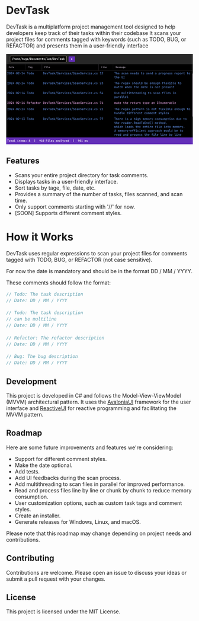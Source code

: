 # DevTask

DevTask is a multiplatform project management tool designed to help developers keep track of their tasks within their codebase
It scans your project files for comments tagged with keywords (such as TODO, BUG, or REFACTOR)
and presents them in a user-friendly interface

![DevTask Screenshot](./devtask_screenshot.png)

## Features
- Scans your entire project directory for task comments.
- Displays tasks in a user-friendly interface.
- Sort tasks by tage, file, date, etc.
- Provides a summary of the number of tasks, files scanned, and scan time.
- Only support comments starting with '//' for now.
- [SOON] Supports different comment styles.

# How it Works
DevTask uses regular expressions to scan your project files for comments tagged with
TODO, BUG, or REFACTOR (not case sensitive).

For now the date is mandatory and should be in the format DD / MM / YYYY.

These comments should follow the format:

```csharp
// Todo: The task description
// Date: DD / MM / YYYY

// Todo: The task description
// can be multiline
// Date: DD / MM / YYYY

// Refactor: The refactor description
// Date: DD / MM / YYYY

// Bug: The bug description
// Date: DD / MM / YYYY
```

## Development
This project is developed in C# and follows the Model-View-ViewModel (MVVM) architectural pattern.
It uses the [AvaloniaUI](https://avaloniaui.net/) framework for the user interface and [ReactiveUI](https://www.reactiveui.net/)
for reactive programming and facilitating the MVVM pattern.

## Roadmap
Here are some future improvements and features we're considering:

- Support for different comment styles.
- Make the date optional.
- Add tests.
- Add UI feedbacks during the scan process.
- Add multithreading to scan files in parallel for improved performance.
- Read and process files line by line or chunk by chunk to reduce memory consumption.
- User customization options, such as custom task tags and comment styles.
- Create an installer.
- Generate releases for Windows, Linux, and macOS.

Please note that this roadmap may change depending on project needs and contributions.

## Contributing
Contributions are welcome. Please open an issue to discuss your ideas or submit a pull request with your changes.  

## License
This project is licensed under the MIT License.